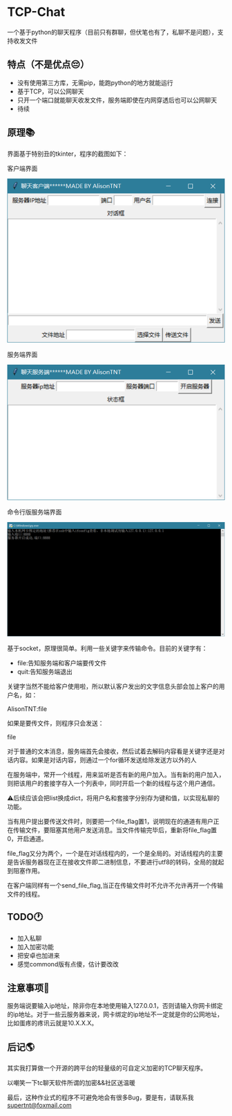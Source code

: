 # TCP-Chat

一个基于python的聊天程序（目前只有群聊，但伏笔也有了，私聊不是问题），支持收发文件

## 特点（不是优点😔）

* 没有使用第三方库，无需pip，能跑python的地方就能运行
* 基于TCP，可以公网聊天
* 只开一个端口就能聊天收发文件，服务端即使在内网穿透后也可以公网聊天
* 待续

## 原理📚

界面基于特别丑的tkinter，程序的截图如下：

客户端界面

![](Image/1.png)

服务端界面

![](Image/2.png)

命令行版服务端界面

![](Image/3.png)

基于socket，原理很简单。利用一些关键字来传输命令。目前的关键字有：

* file:告知服务端和客户端要传文件
* quit:告知服务端退出

关键字当然不能给客户使用啦，所以默认客户发出的文字信息头部会加上客户的用户名，如：

AlisonTNT:file

如果是要传文件，则程序只会发送：

file

对于普通的文本消息，服务端首先会接收，然后试着去解码内容看是关键字还是对话内容。如果是对话内容，则通过一个for循环发送给除发送方以外的人

在服务端中，常开一个线程，用来监听是否有新的用户加入。当有新的用户加入，则把该用户的套接字存入一个列表中，同时开启一个新的线程与这个用户通信。

⚠后续应该会把list换成dict，将用户名和套接字分别存为键和值，以实现私聊的功能。

当有用户提出要传送文件时，则要把一个file_flag置1，说明现在的通道有用户正在传输文件，要阻塞其他用户发送消息。当文件传输完毕后，重新将file_flag置0，开启通道。

file_flag又分为两个，一个是在对话线程内的，一个是全局的。对话线程内的主要是告诉服务器现在正在接收文件即二进制信息，不要进行utf8的转码，全局的就起到阻塞作用。

在客户端同样有一个send_file_flag,当正在传输文件时不允许不允许再开一个传输文件的线程。

## TODO🕐
* 加入私聊
* 加入加密功能
* 把安卓也加进来
* 感觉commond版有点傻，估计要改改

## 注意事项🚦

服务端说要输入ip地址，除非你在本地使用输入127.0.0.1，否则请输入你网卡绑定的ip地址。对于一些云服务器来说，网卡绑定的ip地址不一定就是你的公网地址，比如蛋疼的疼讯云就是10.X.X.X。

## 后记🌎

其实我打算做一个开源的跨平台的轻量级的可自定义加密的TCP聊天程序。

以嘲笑一下tc聊天软件所谓的加密&&社区送温暖

最后，这种作业式的程序不可避免地会有很多Bug，要是有，请联系我[supertnt@foxmail.com](mailto:supertnt@foxmail.com)